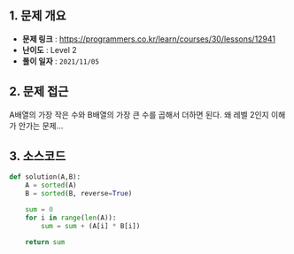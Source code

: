 ## 1. 문제 개요

- **문제 링크** : https://programmers.co.kr/learn/courses/30/lessons/12941
- **난이도** : Level 2
- **풀이 일자** : `2021/11/05`

## 2. 문제 접근

A배열의 가장 작은 수와 B배열의 가장 큰 수를 곱해서 더하면 된다. 왜 레벨 2인지 이해가 안가는 문제...

## 3. 소스코드

```python
def solution(A,B):
    A = sorted(A)
    B = sorted(B, reverse=True)

    sum = 0
    for i in range(len(A)):
        sum = sum + (A[i] * B[i])

    return sum
```
